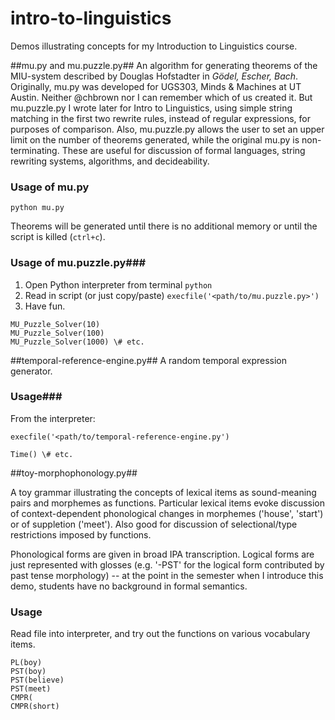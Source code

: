 # intro-to-linguistics

Demos illustrating concepts for my Introduction to Linguistics course.

##mu.py and mu.puzzle.py##
An algorithm for generating theorems of the MIU-system described by Douglas Hofstadter in *Gödel, Escher, Bach*.  Originally, mu.py was developed for UGS303, Minds & Machines at UT Austin.  Neither @chbrown nor I can remember which of us created it.  But mu.puzzle.py I wrote later for Intro to Linguistics, using simple string matching in the first two rewrite rules, instead of regular expressions, for purposes of comparison.  Also, mu.puzzle.py allows the user to set an upper limit on the number of theorems generated, while the original mu.py is non-terminating.  These are useful for discussion of formal languages, string rewriting systems, algorithms, and decideability.

### Usage of mu.py ###

`python mu.py`

Theorems will be generated until there is no additional memory or until the script is killed (`ctrl+c`).

### Usage of mu.puzzle.py###

1. Open Python interpreter from terminal
`python`
2. Read in script (or just copy/paste)
`execfile('<path/to/mu.puzzle.py>')`
3. Have fun.
```
MU_Puzzle_Solver(10)
MU_Puzzle_Solver(100)
MU_Puzzle_Solver(1000) \# etc.
```

##temporal-reference-engine.py##
A random temporal expression generator.  

### Usage###

From the interpreter:
```
execfile('<path/to/temporal-reference-engine.py')

Time() \# etc.
```


##toy-morphophonology.py##

A toy grammar illustrating the concepts of lexical items as sound-meaning pairs and morphemes as functions.  Particular lexical items evoke discussion of context-dependent phonological changes in morphemes ('house', 'start') or of suppletion ('meet').  Also good for discussion of selectional/type restrictions imposed by functions.

Phonological forms are given in broad IPA transcription.  Logical forms are just represented with glosses (e.g. '-PST' for the logical form contributed by past tense morphology) -- at the point in the semester when I introduce this demo, students have no background in formal semantics.

### Usage ###

Read file into interpreter, and try out the functions on various vocabulary items.
```
PL(boy)
PST(boy)
PST(believe)
PST(meet)
CMPR(
CMPR(short)
```

